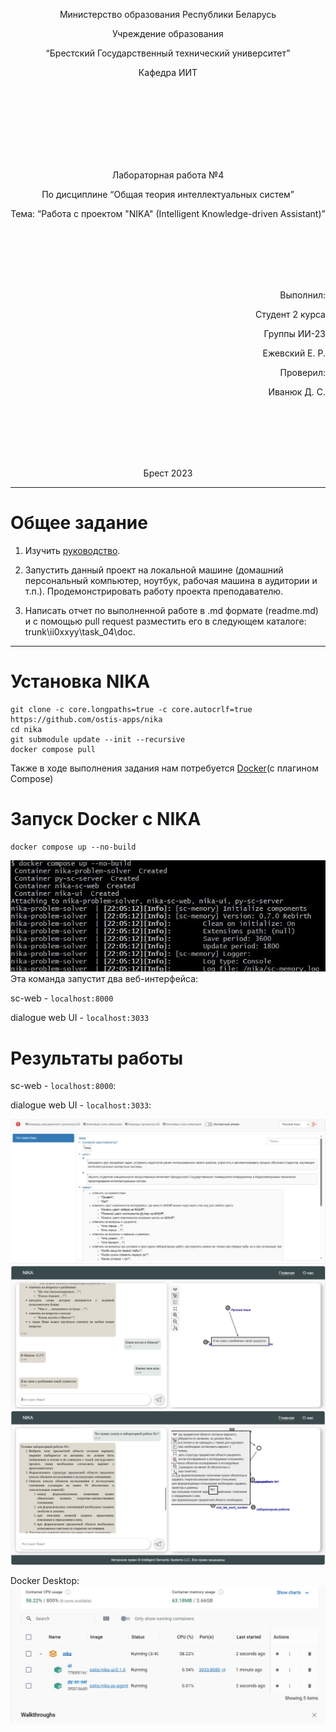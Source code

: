 <p align="center"> Министерство образования Республики Беларусь</p>
<p align="center">Учреждение образования</p>
<p align="center">“Брестский Государственный технический университет”</p>
<p align="center">Кафедра ИИТ</p>
<br><br><br><br><br><br><br>
<p align="center">Лабораторная работа №4</p>
<p align="center">По дисциплине “Общая теория интеллектуальных систем”</p>
<p align="center">Тема: “Работа с проектом "NIKA" (Intelligent Knowledge-driven Assistant)”</p>
<br><br><br><br><br>
<p align="right">Выполнил:</p>
<p align="right">Студент 2 курса</p>
<p align="right">Группы ИИ-23</p>
<p align="right">Ежевский Е. Р.</p>
<p align="right">Проверил:</p>
<p align="right">Иванюк Д. С.</p>
<br><br><br><br><br>
<p align="center">Брест 2023</p>

---

# Общее задание #
1. Изучить [руководство](https://github.com/ostis-apps/nika).

2. Запустить данный проект на локальной машине (домашний персональный компьютер, ноутбук, рабочая машина в аудитории и т.п.). Продемонстрировать работу проекта преподавателю.

3. Написать отчет по выполненной работе в .md формате (readme.md) и с помощью pull request разместить его в следующем каталоге: trunk\ii0xxyy\task_04\doc.


---

# Установка NIKA #

```
git clone -c core.longpaths=true -c core.autocrlf=true https://github.com/ostis-apps/nika
cd nika
git submodule update --init --recursive
docker compose pull
```

Также в ходе выполнения задания нам потребуется [Docker](https://docs.docker.com/)(c плагином Compose)
 
# Запуск Docker с NIKA #
```
docker compose up --no-build
```
![Результат:](1.jpg)
Эта команда запустит два веб-интерфейса:

sc-web - ```localhost:8000```

dialogue web UI - ```localhost:3033```

# Результаты работы #

sc-web - ```localhost:8000```:


dialogue web UI - ```localhost:3033```:

![Результат:](ff.jpg)
![Результат:](2.png)
![Результат:](3.png)


Docker Desktop:
![Результат:](4.png)
